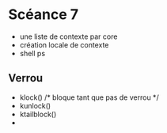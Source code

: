 # Scéance 7

- une liste de contexte par core
- création locale de contexte
- shell ps

## Verrou

- klock() /* bloque tant que pas de verrou */
- kunlock()
- ktailblock()
- 
